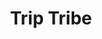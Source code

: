 ---
layout: project
order: 2
metatitle: Trip Tribe ✕ Esten.co
metadescription: A community built around joining extraordinary wellness retreats hosted by trusted leaders worldwide
metaimg: triptribe-meta.jpg
device: desktop
title: Trip Tribe
headline: Extraordinary wellness retreats with trusted leaders
hyperlink: https://triptribe.com/
hex: "4a7388"
hex2: "b5ceda"
agency: Lift Interactive
type: Web App
role: Design
bug: trip-tribe-bug.png
cardbackground: trip-tribe-background.png
cardbackgroundalt: Trip Tribe supporting graphic of a woman doing yoga
herographic: trip-tribe-herographic.jpg
herographicalt: Homepage screenshot of the Trip Tribe web application
introimg: triptribe-1.jpg
introimgalt: Grid of screenshots from various pages of the Trip Tribe web application
screens1title: Trip Makers
screens1description: Trip Tribe was running successful trips for years before we met, but where they excelled in technology and community building they also lacked in design and user experience. That's where we came in, re-thinking their application screen by screen from user-flow to design. 
screens1desktop: triptribe-screen-1.jpg
screens1desktopalt: Responsive desktop screenshot of the Trip Tribe web application "Cari Javoroski" leader profile page
screens2desktop: triptribe-screen-2.jpg
screens2desktopalt: Responsive desktop screenshot of the Trip Tribe web application "home" page
screens3desktop: triptribe-screen-3.jpg
screens3desktopalt: Responsive desktop screenshot of the Trip Tribe web application "destinations" listing page
bustoutimage: trip-tribe-bigimage.jpg
bustoutimagealt: Imagery of a group of people enjoying a white-water rafting travel experience
screens2title: Aesthetics
screens2description: When working on an interface of this scale it becomes less about style than it is about intuitive design. With each complex feature or function added to the app comes with a deeper look into visual hierarchy, useability, readability and smart colour application.
<!-- screens2linktext: -->
<!-- screens2linkurl: -->
screens2firstimage: trip-tribe-mobile1.jpg
screens2firstimagealt: Responsive mobile screenshot of the Trip Tribe web application "retreats" listing page
screens2secondimage: trip-tribe-mobile2.jpg
screens2secondimagealt: Responsive mobile screenshot of the Trip Tribe web application trip detail page
screens2thirdimage: trip-tribe-mobile3.jpg
screens2thirdimagealt: Responsive mobile screenshot of the Trip Tribe web application "Greek Island Fitness and Wellness Retreat" trip page
screens2fourthimage: trip-tribe-mobile4.jpg
screens2fourthimagealt: Responsive mobile screenshot of the Trip Tribe web application "Destination" menu page
<!-- screens3title: -->
screens3blockquote: A thoughtful and creative team, they efficiently delivered designs that exceeded expectations. By providing communication tools and draft designs, the team facilitated transparent collaboration. Their responsiveness and expertise were a couple of their notable qualities.
screens3description: Dave Aidekman
<!-- screens3linktext: -->
<!-- screens3linkurl: -->
outroimage: triptribe-2.jpg
outroimagealt: Grid of screenshots from various pages of the Trip Tribe web application
svg-box: "0 0 151 150"
svg-path: "M75.9409801,0 C117.292345,0 150.941235,33.6486 150.941235,75 C150.941235,116.351 117.292345,150 75.9409801,150 C34.5898152,150 0.941235099,116.351 0.941235099,75 C0.941235099,33.6486 34.5898152,0 75.9409801,0 Z M52.4243569,47.8378 C51.2081609,47.8378 49.9919649,48.2432 49.1811675,49.054 C48.3703702,49.8648 47.9649715,51.081 47.9649715,52.2972 C47.9649715,53.5134 48.3703702,54.7297 49.1811675,55.5405 L49.1811675,55.5405 L71.8837934,75.8107 L37.8299046,105.811 C37.0190072,106.622 36.2082099,107.838 36.2082099,108.649 C36.2082099,109.865 36.6136086,111.081 37.4245059,111.892 C38.2353033,112.703 39.4514993,113.108 40.6676953,113.108 C41.8838914,113.108 43.1000874,112.703 43.9108847,111.892 L43.9108847,111.892 L75.1269828,79.054 L93.7756218,101.757 C94.5864192,102.568 95.8026152,103.378 97.0188112,103.378 L97.0188112,103.378 L97.4242099,103.378 C98.6405059,103.378 99.4513033,102.973 100.262401,102.162 C101.073398,101.351 101.478397,100.135 101.478397,98.9189 C101.382397,98.7274 101.286397,98.5134 101.185398,98.2875 C100.858399,97.5564 100.4764,96.7004 99.856702,96.081 L99.856702,96.081 L76.3432788,74.1891 L55.2622477,49.4594 C54.6428497,48.84 53.7868525,48.4572 53.0557549,48.1302 C52.8298556,48.0292 52.6158563,47.9335 52.4243569,47.8378 Z M39.4530993,71.7568 C38.2369033,71.7568 37.0207072,72.1622 36.2098099,72.973 C35.3990125,73.7839 34.9936139,75.0001 34.9936139,76.2163 C34.9936139,77.4325 35.3990125,78.6487 36.2098099,79.4595 C37.0207072,80.2703 38.2369033,80.6757 39.4530993,80.6757 L39.4530993,80.6757 L59.3179344,79.0541 L62.9665225,75.8109 L59.7233331,72.973 Z M109.992369,70.946 L84.856851,72.973 L84.0460536,72.973 L90.9378311,78.6487 L109.992369,79.8649 L110.397368,79.8649 L110.635287,79.8594947 C111.721497,79.8090449 112.478427,79.4054467 113.235358,78.6487 C114.046356,77.8379 114.451354,76.6217 114.451354,75.4054 C114.451354,74.1892 114.046356,72.973 113.235358,72.1622 C112.424361,71.3514 111.208365,70.946 109.992369,70.946 L109.992369,70.946 Z M110.399368,37.2974 C109.183372,37.2974 107.967375,37.7028 107.156378,38.5136 L107.156378,38.5136 L80.3997655,68.5136 L87.291543,67.7028 L113.237358,44.5947 L113.389222,44.4381046 C114.146562,43.6333586 114.859353,42.516925 114.859353,41.7568 C114.859353,40.5406 114.453354,39.3244 113.642357,38.5136 C112.83236,37.7028 111.615364,37.2974 110.399368,37.2974 Z"
---